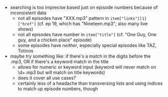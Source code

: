 * searching is too imprecise based just on episode numbers because of inconsistent data
	- not all episodes have "XXX.mp3" pattern in `item["links"][1]["href"]` (cf. ep 19, which has "Nineteen.mp3"; also many live shows)
	- not all episodes have number in `item["title"]` (cf. "One Guy, One guy, and a chicken place" episode)
	- some episodes have _neither_, especially special episodes like TAZ, Totinos
* maybe try something like: if there's a match in the digits before the .mp3, OR if there's a keyword match in the title
	- allows for numeric or keyword input (keyword will never match on \d+.mp3 but will match on title keywords)
	- does it cover all use cases?
	- certainly less of a headache than transversing lists and using indices to match up episode numbers, though

